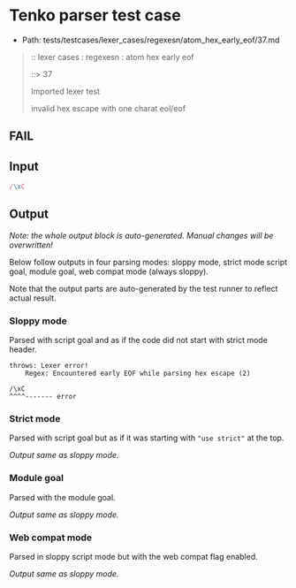 # Tenko parser test case

- Path: tests/testcases/lexer_cases/regexesn/atom_hex_early_eof/37.md

> :: lexer cases : regexesn : atom hex early eof
>
> ::> 37
>
> Imported lexer test
>
> invalid hex escape with one charat eol/eof

## FAIL

## Input

`````js
/\xC
`````

## Output

_Note: the whole output block is auto-generated. Manual changes will be overwritten!_

Below follow outputs in four parsing modes: sloppy mode, strict mode script goal, module goal, web compat mode (always sloppy).

Note that the output parts are auto-generated by the test runner to reflect actual result.

### Sloppy mode

Parsed with script goal and as if the code did not start with strict mode header.

`````
throws: Lexer error!
    Regex: Encountered early EOF while parsing hex escape (2)

/\xC
^^^^------- error
`````

### Strict mode

Parsed with script goal but as if it was starting with `"use strict"` at the top.

_Output same as sloppy mode._

### Module goal

Parsed with the module goal.

_Output same as sloppy mode._

### Web compat mode

Parsed in sloppy script mode but with the web compat flag enabled.

_Output same as sloppy mode._

